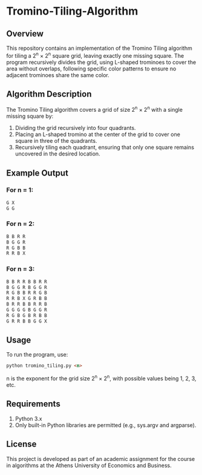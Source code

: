 # Tromino-Tiling-Algorithm
## Overview
This repository contains an implementation of the Tromino Tiling algorithm for tiling a 2<sup>n</sup> × 2<sup>n</sup> square grid, leaving exactly one missing square. The program recursively divides the grid, using L-shaped trominoes to cover the area without overlaps, following specific color patterns to ensure no adjacent trominoes share the same color.

## Algorithm Description
The Tromino Tiling algorithm covers a grid of size 2<sup>n</sup> × 2<sup>n</sup> with a single missing square by:
1. Dividing the grid recursively into four quadrants.
2. Placing an L-shaped tromino at the center of the grid to cover one square in three of the quadrants.
3. Recursively tiling each quadrant, ensuring that only one square remains uncovered in the desired location.

## Example Output

### For n = 1:
```markdown
G X 
G G
```
### For n = 2:
```markdown
B B R R 
B G G R 
R G B B
R R B X
```
### For n = 3:
```markdown
B B R R B B R R
B G G R B G G R
R G B B R R G B
R R B X G R B B
B R R B B R R B
G G G G B G G R
R G B G B R B B
G R R B B G G X
```

## Usage
To run the program, use:
```markdown
python tromino_tiling.py <n>
```
n is the exponent for the grid size 2<sup>n</sup> × 2<sup>n</sup>, with possible values being 1, 2, 3, etc.

## Requirements
1. Python 3.x
2. Only built-in Python libraries are permitted (e.g., sys.argv and argparse).

## License
This project is developed as part of an academic assignment for the course in algorithms at the Athens University of Economics and Business.
